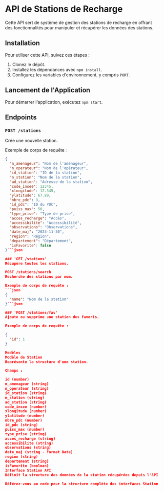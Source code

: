 # API de Stations de Recharge

Cette API sert de système de gestion des stations de recharge en offrant des fonctionnalités pour manipuler et récupérer les données des stations.

## Installation

Pour utiliser cette API, suivez ces étapes :

1. Clonez le dépôt.
2. Installez les dépendances avec `npm install`.
3. Configurez les variables d'environnement, y compris `PORT`.

## Lancement de l'Application

Pour démarrer l'application, exécutez `npm start`.

## Endpoints 

### `POST /stations`

Crée une nouvelle station.

Exemple de corps de requête :
```json
{
  "n_amenageur": "Nom de l'aménageur",
  "n_operateur": "Nom de l'opérateur",
  "id_station": "ID de la station",
  "n_station": "Nom de la station",
  "ad_station": "Adresse de la station",
  "code_insee": 12345,
  "xlongitude": 12.345,
  "ylatitude": 67.89,
  "nbre_pdc": 3,
  "id_pdc": "ID du PDC",
  "puiss_max": 50,
  "type_prise": "Type de prise",
  "acces_recharge": "Accès",
  "accessibilite": "Accessibilité",
  "observations": "Observations",
  "date_maj": "2023-11-30",
  "region": "Région",
  "departement": "Département",
  "isFavorite": false
}```json

### 'GET /stations'
Récupère toutes les stations.

POST /stations/search
Recherche des stations par nom.

Exemple de corps de requête :
```json
{
  "name": "Nom de la station"
}```json

### 'POST /stations/fav'
Ajoute ou supprime une station des favoris.

Exemple de corps de requête :

{
  "id": 1
}

Modèles
Modèle de Station
Représente la structure d'une station.

Champs :

id (number)
n_amenageur (string)
n_operateur (string)
id_station (string)
n_station (string)
ad_station (string)
code_insee (number)
xlongitude (number)
ylatitude (number)
nbre_pdc (number)
id_pdc (string)
puiss_max (number)
type_prise (string)
acces_recharge (string)
accessibilite (string)
observations (string)
date_maj (string - Format Date)
region (string)
departement (string)
isFavorite (boolean)
Interface Station API
Définit la structure des données de la station récupérées depuis l'API.

Référez-vous au code pour la structure complète des interfaces Station et StationAPI.
